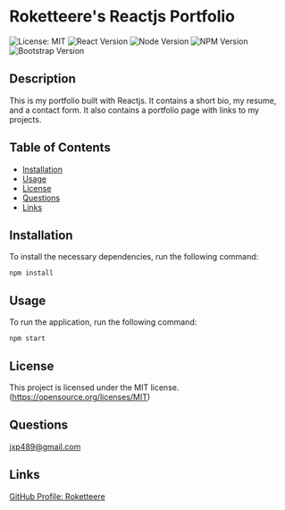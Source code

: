 # Roketteere's Reactjs Portfolio
![License: MIT](https://img.shields.io/badge/License-MIT-blue.svg)
![React Version](https://img.shields.io/badge/React-17.0.2-purple)
![Node Version](https://img.shields.io/badge/Node-14.17.0-green)
![NPM Version](https://img.shields.io/badge/NPM-6.14.13-yellowgreen)
![Bootstrap Version](https://img.shields.io/badge/Bootstrap-5.0.1-blueviolet)

## Description

This is my portfolio built with Reactjs. It contains a short bio, my resume, and
a contact form. It also contains a portfolio page with links to my projects.

## Table of Contents

* [Installation](#installation)
* [Usage](#usage)
* [License](#license)
* [Questions](#questions)
* [Links](#links)

## Installation

To install the necessary dependencies, run the following command:

```
npm install
```

## Usage

To run the application, run the following command:

```
npm start
```

## License

This project is licensed under the MIT license.(https://opensource.org/licenses/MIT)

## Questions
jxp489@gmail.com

## Links
[GitHub Profile: Roketteere](https://github.com/roketteere)
